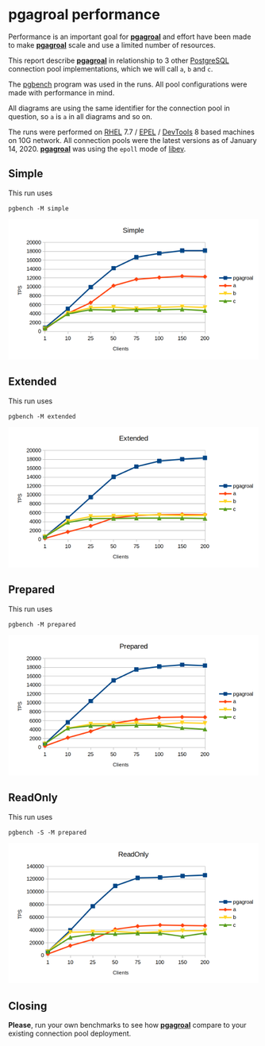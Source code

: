 # pgagroal performance

Performance is an important goal for [**pgagroal**](https://github.com/agroal/pgagroal) and effort have been made
to make [**pgagroal**](https://github.com/agroal/pgagroal) scale and use a limited number of resources.

This report describe [**pgagroal**](https://github.com/agroal/pgagroal) in relationship to 3 other [PostgreSQL](https://www.postgresql.org)
connection pool implementations, which we will call `a`, `b` and `c`.

The [pgbench](https://www.postgresql.org/docs/11/pgbench.html) program was used in the runs. All pool
configurations were made with performance in mind.

All diagrams are using the same identifier for the connection pool in question, so `a` is `a` in all
diagrams and so on.

The runs were performed on [RHEL](https://www.redhat.com/en/technologies/linux-platforms/enterprise-linux) 7.7 /
[EPEL](https://access.redhat.com/solutions/3358) / [DevTools](https://developers.redhat.com/products/developertoolset/overview) 8
based machines on 10G network. All connection pools were the latest versions as of January 14, 2020. [**pgagroal**](https://github.com/agroal/pgagroal) was
using the `epoll` mode of [libev](http://software.schmorp.de/pkg/libev.html).

## Simple

This run uses

```
pgbench -M simple
```

![pgbench simple](https://github.com/agroal/pgagroal/raw/master/doc/images/perf-simple.png "pgbench simple")

## Extended

This run uses

```
pgbench -M extended
```

![pgbench extended](https://github.com/agroal/pgagroal/raw/master/doc/images/perf-extended.png "pgbench extended")

## Prepared

This run uses

```
pgbench -M prepared
```

![pgbench prepared](https://github.com/agroal/pgagroal/raw/master/doc/images/perf-prepared.png "pgbench prepared")

## ReadOnly

This run uses

```
pgbench -S -M prepared
```

![pgbench readonly](https://github.com/agroal/pgagroal/raw/master/doc/images/perf-readonly.png "pgbench readonly")

## Closing

**Please**, run your own benchmarks to see how [**pgagroal**](https://github.com/agroal/pgagroal) compare to your existing connection pool
deployment.
